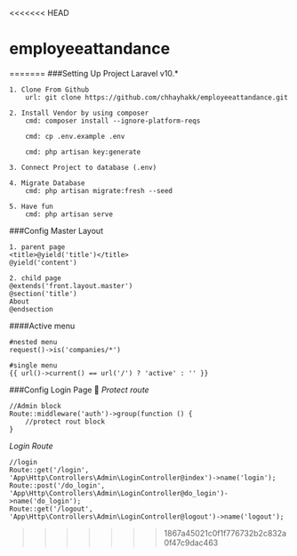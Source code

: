 <<<<<<< HEAD
# employeeattandance
=======
###Setting Up Project Laravel v10.*
````
1. Clone From Github
    url: git clone https://github.com/chhayhakk/employeeattandance.git

2. Install Vendor by using composer
    cmd: composer install --ignore-platform-reqs
    
    cmd: cp .env.example .env
    
    cmd: php artisan key:generate

3. Connect Project to database (.env)

4. Migrate Database
    cmd: php artisan migrate:fresh --seed

5. Have fun
    cmd: php artisan serve

````




###Config Master Layout
````
1. parent page
<title>@yield('title')</title>
@yield('content')

2. child page
@extends('front.layout.master')
@section('title')
About
@endsection
````

####Active menu
````
#nested menu
request()->is('companies/*')

#single menu
{{ url()->current() == url('/') ? 'active' : '' }}
````

###Config Login Page 📌
_Protect route_
````
//Admin block
Route::middleware('auth')->group(function () {
    //protect rout block
}
````

_Login Route_
````
//login
Route::get('/login', 'App\Http\Controllers\Admin\LoginController@index')->name('login');
Route::post('/do_login', 'App\Http\Controllers\Admin\LoginController@do_login')->name('do_login');
Route::get('/logout', 'App\Http\Controllers\Admin\LoginController@logout')->name('logout');

````
>>>>>>> 1867a45021c0f1f776732b2c832a0f47c9dac463
